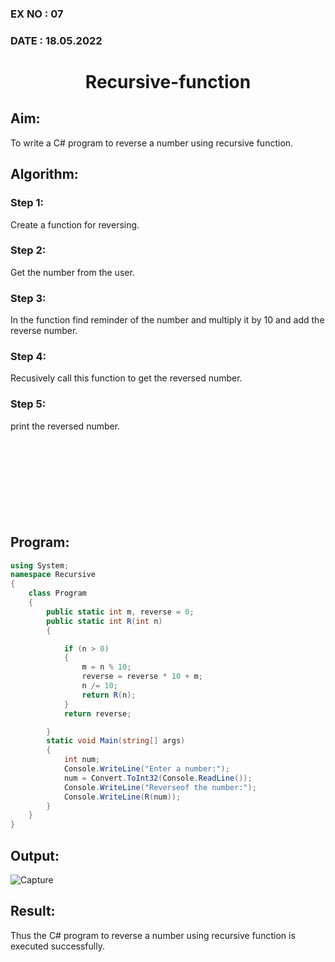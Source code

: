 ### EX NO : 07
### DATE  : 18.05.2022
# <p align="center">Recursive-function</p>

## Aim: 
To write a C# program to reverse a number using recursive function.

## Algorithm:
### Step 1:
Create a function for reversing.
### Step 2:
Get the number from the user.
### Step 3:
In the function find reminder of the number and multiply it by 10 and add the reverse number.
### Step 4:
Recusively call this function to get the reversed number.
### Step 5:
print the reversed number.
<br/><br/><br/><br/><br/><br/><br/><br/><br/>

## Program:
```c#
using System;
namespace Recursive
{
    class Program
    {
        public static int m, reverse = 0;
        public static int R(int n)
        {

            if (n > 0)
            {
                m = n % 10;
                reverse = reverse * 10 + m;
                n /= 10;
                return R(n);
            }
            return reverse;

        }
        static void Main(string[] args)
        {
            int num;
            Console.WriteLine("Enter a number:");
            num = Convert.ToInt32(Console.ReadLine());
            Console.WriteLine("Reverseof the number:");
            Console.WriteLine(R(num));
        }
    }
}
```

## Output:
![Capture](https://user-images.githubusercontent.com/75235747/171272049-9bb48bf9-97a2-4d81-8184-e037769218f3.JPG)
## Result:
Thus the C# program to reverse a number using recursive function is executed successfully.
